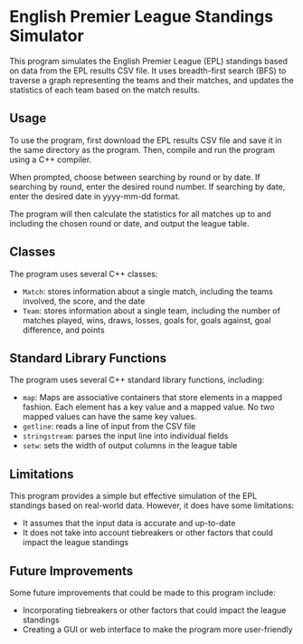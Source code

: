 # English Premier League Standings Simulator

This program simulates the English Premier League (EPL) standings based on data from the EPL results CSV file. It uses breadth-first search (BFS) to traverse a graph representing the teams and their matches, and updates the statistics of each team based on the match results.

## Usage

To use the program, first download the EPL results CSV file and save it in the same directory as the program. Then, compile and run the program using a C++ compiler.

When prompted, choose between searching by round or by date. If searching by round, enter the desired round number. If searching by date, enter the desired date in yyyy-mm-dd format.

The program will then calculate the statistics for all matches up to and including the chosen round or date, and output the league table.

## Classes

The program uses several C++ classes:

- `Match`: stores information about a single match, including the teams involved, the score, and the date
- `Team`: stores information about a single team, including the number of matches played, wins, draws, losses, goals for, goals against, goal difference, and points

## Standard Library Functions

The program uses several C++ standard library functions, including:
- `map`: Maps are associative containers that store elements in a mapped fashion. Each element has a key value and a mapped value. No two mapped values can have            the same key values.
- `getline`: reads a line of input from the CSV file
- `stringstream`: parses the input line into individual fields
- `setw`: sets the width of output columns in the league table

## Limitations

This program provides a simple but effective simulation of the EPL standings based on real-world data. However, it does have some limitations:

- It assumes that the input data is accurate and up-to-date
- It does not take into account tiebreakers or other factors that could impact the league standings

## Future Improvements

Some future improvements that could be made to this program include:

- Incorporating tiebreakers or other factors that could impact the league standings
- Creating a GUI or web interface to make the program more user-friendly
